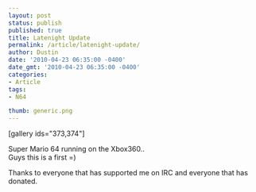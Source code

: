 ```yaml
---
layout: post
status: publish
published: true
title: Latenight Update
permalink: /article/latenight-update/
author: Dustin
date: '2010-04-23 06:35:00 -0400'
date_gmt: '2010-04-23 06:35:00 -0400'
categories:
- Article
tags:
- N64

thumb: generic.png
---
```

[gallery ids="373,374"]

Super Mario 64 running on the Xbox360..  
Guys this is a first =)

Thanks to everyone that has supported me on IRC and everyone that has donated.
